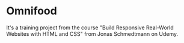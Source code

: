# Omnifood

It's a training project from the course "Build Responsive Real-World Websites with HTML and CSS" from Jonas Schmedtmann on Udemy.
